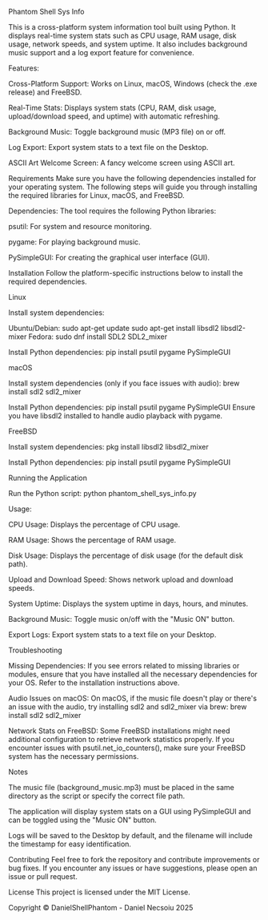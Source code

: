 Phantom Shell Sys Info

This is a cross-platform system information tool built using Python. It displays real-time system stats such as CPU usage, RAM usage, disk usage, network speeds, and system uptime. It also includes background music support and a log export feature for convenience.

Features:

Cross-Platform Support: Works on Linux, macOS, Windows (check the .exe release) and FreeBSD.

Real-Time Stats: Displays system stats (CPU, RAM, disk usage, upload/download speed, and uptime) with automatic refreshing.

Background Music: Toggle background music (MP3 file) on or off.

Log Export: Export system stats to a text file on the Desktop.

ASCII Art Welcome Screen: A fancy welcome screen using ASCII art.

Requirements
Make sure you have the following dependencies installed for your operating system. The following steps will guide you through installing the required libraries for Linux, macOS, and FreeBSD.

Dependencies:
The tool requires the following Python libraries:

psutil: For system and resource monitoring.

pygame: For playing background music.

PySimpleGUI: For creating the graphical user interface (GUI).

Installation
Follow the platform-specific instructions below to install the required dependencies.

Linux

Install system dependencies:

Ubuntu/Debian:
sudo apt-get update
sudo apt-get install libsdl2 libsdl2-mixer
Fedora:
sudo dnf install SDL2 SDL2_mixer

Install Python dependencies:
pip install psutil pygame PySimpleGUI

macOS

Install system dependencies (only if you face issues with audio):
brew install sdl2 sdl2_mixer

Install Python dependencies:
pip install psutil pygame PySimpleGUI
Ensure you have libsdl2 installed to handle audio playback with pygame.

FreeBSD

Install system dependencies:
pkg install libsdl2 libsdl2_mixer

Install Python dependencies:
pip install psutil pygame PySimpleGUI

Running the Application

Run the Python script:
python phantom_shell_sys_info.py

Usage:

CPU Usage: Displays the percentage of CPU usage.

RAM Usage: Shows the percentage of RAM usage.

Disk Usage: Displays the percentage of disk usage (for the default disk path).

Upload and Download Speed: Shows network upload and download speeds.

System Uptime: Displays the system uptime in days, hours, and minutes.

Background Music: Toggle music on/off with the "Music ON" button.

Export Logs: Export system stats to a text file on your Desktop.

Troubleshooting

Missing Dependencies: If you see errors related to missing libraries or modules, ensure that you have installed all the necessary dependencies for your OS. Refer to the installation instructions above.

Audio Issues on macOS: On macOS, if the music file doesn't play or there's an issue with the audio, try installing sdl2 and sdl2_mixer via brew:
brew install sdl2 sdl2_mixer

Network Stats on FreeBSD: Some FreeBSD installations might need additional configuration to retrieve network statistics properly. If you encounter issues with psutil.net_io_counters(), make sure your FreeBSD system has the necessary permissions.

Notes

The music file (background_music.mp3) must be placed in the same directory as the script or specify the correct file path.

The application will display system stats on a GUI using PySimpleGUI and can be toggled using the "Music ON" button.

Logs will be saved to the Desktop by default, and the filename will include the timestamp for easy identification.

Contributing
Feel free to fork the repository and contribute improvements or bug fixes. If you encounter any issues or have suggestions, please open an issue or pull request.

License
This project is licensed under the MIT License.

Copyright
© DanielShellPhantom - Daniel Necsoiu 2025

